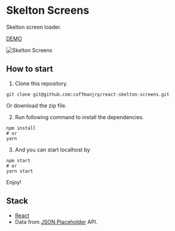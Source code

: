 # Skelton Screens

Skelton screen loader.

[DEMO](https://stupefied-banach-b3b936.netlify.app/)

![Skelton Screens](https://res.cloudinary.com/coffmanjrp-dev/image/upload/v1643508932/coffmanjrp.io/skelton_screens_760b220441.png)

## How to start

1. Clone this repository.

```
git clone git@github.com:coffmanjrp/react-skelton-screens.git
```

Or download the zip file.

2. Run following command to install the dependencies.

```
npm install
# or
yarn
```

3. And you can start localhost by

```
npm start
# or
yarn start
```

Enjoy!

## Stack

- [React](https://reactjs.org/)
- Data from [JSON Placeholder](https://jsonplaceholder.typicode.com/) API.
